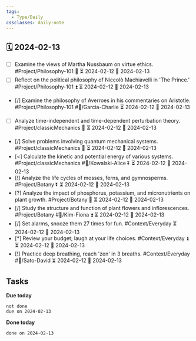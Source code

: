 ```yaml
---
tags:
  - Type/Daily
cssclasses: daily-note
---
```


## 🗓️ 2024-02-13

- [ ] Examine the views of Martha Nussbaum on virtue ethics. #Project/Philosophy-101 🔺 ⏳ 2024-02-12 📅 2024-02-13
- [ ] Reflect on the political philosophy of Niccolò Machiavelli in 'The Prince.' #Project/Philosophy-101 ⏫ ⏳ 2024-02-12 📅 2024-02-13
- [/] Examine the philosophy of Averroes in his commentaries on Aristotle. #Project/Philosophy-101 #👤/Garcia-Charlie ⏳ 2024-02-12 📅 2024-02-13
- [ ] Analyze time-independent and time-dependent perturbation theory. #Project/classicMechanics 🔼 ⏳ 2024-02-12 📅 2024-02-13
- [/] Solve problems involving quantum mechanical systems. #Project/classicMechanics 🔺 ⏳ 2024-02-12 📅 2024-02-13
- [<] Calculate the kinetic and potential energy of various systems. #Project/classicMechanics #👤/Kowalski-Alice ⏬ ⏳ 2024-02-12 📅 2024-02-13
- [!] Analyze the life cycles of mosses, ferns, and gymnosperms. #Project/Botany ⏬ ⏳ 2024-02-12 📅 2024-02-13
- [?] Analyze the impact of phosphorus, potassium, and micronutrients on plant growth. #Project/Botany 🔺 ⏳ 2024-02-12 📅 2024-02-13
- [/] Study the structure and function of plant flowers and inflorescences. #Project/Botany #👤/Kim-Fiona ⏫ ⏳ 2024-02-12 📅 2024-02-13
- [/] Set alarms, snooze them 27 times for fun. #Context/Everyday ⏳ 2024-02-12 📅 2024-02-13
- [*] Review your budget; laugh at your life choices. #Context/Everyday ⏫ ⏳ 2024-02-12 📅 2024-02-13
- [!] Practice deep breathing, reach 'zen' in 3 breaths. #Context/Everyday #👤/Sato-David ⏳ 2024-02-12 📅 2024-02-13

## Tasks

**Due today**

```tasks
not done
due on 2024-02-13
```

**Done today**

```tasks
done on 2024-02-13
```
            